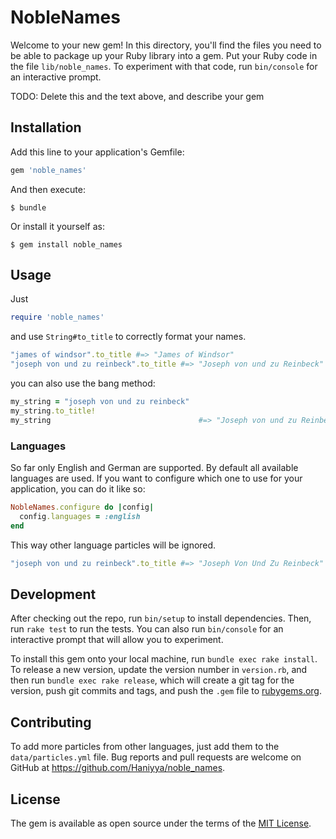# NobleNames

Welcome to your new gem! In this directory, you'll find the files you need to be able to package up your Ruby library into a gem. Put your Ruby code in the file `lib/noble_names`. To experiment with that code, run `bin/console` for an interactive prompt.

TODO: Delete this and the text above, and describe your gem

## Installation

Add this line to your application's Gemfile:

```ruby
gem 'noble_names'
```

And then execute:

    $ bundle

Or install it yourself as:

    $ gem install noble_names

## Usage

Just
```ruby
require 'noble_names'
```
and use `String#to_title` to correctly format your names.
```ruby
"james of windsor".to_title #=> "James of Windsor"
"joseph von und zu reinbeck".to_title #=> "Joseph von und zu Reinbeck"
```
you can also use the bang method:
```ruby
my_string = "joseph von und zu reinbeck"
my_string.to_title!
my_string                                 #=> "Joseph von und zu Reinbeck"
```

### Languages
So far only English and German are supported.
By default all available languages are used. If you want to configure which one
to use for your application, you can do it like so:
```ruby
NobleNames.configure do |config|
  config.languages = :english
end
```
This way other language particles will be ignored.
```ruby
"joseph von und zu reinbeck".to_title #=> "Joseph Von Und Zu Reinbeck"
```

## Development

After checking out the repo, run `bin/setup` to install dependencies. Then, run `rake test` to run the tests. You can also run `bin/console` for an interactive prompt that will allow you to experiment.

To install this gem onto your local machine, run `bundle exec rake install`. To release a new version, update the version number in `version.rb`, and then run `bundle exec rake release`, which will create a git tag for the version, push git commits and tags, and push the `.gem` file to [rubygems.org](https://rubygems.org).

## Contributing

To add more particles from other languages, just add them to the
`data/particles.yml` file.
Bug reports and pull requests are welcome on GitHub at https://github.com/Haniyya/noble_names.


## License

The gem is available as open source under the terms of the [MIT License](http://opensource.org/licenses/MIT).

